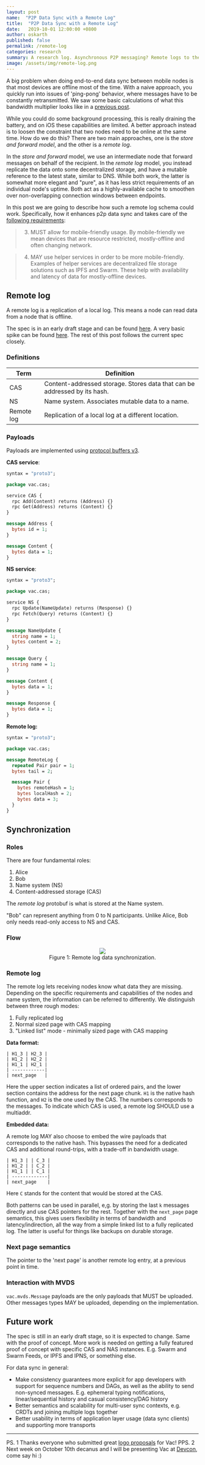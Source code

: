 ```yaml
---
layout: post
name:  "P2P Data Sync with a Remote Log"
title:  "P2P Data Sync with a Remote Log"
date:   2019-10-01 12:00:00 +0800
author: oskarth
published: false
permalink: /remote-log
categories: research
summary: A research log. Asynchronous P2P messaging? Remote logs to the rescue!
image: /assets/img/remote-log.png
---
```


A big problem when doing end-to-end data sync between mobile nodes is that most devices are offline most of the time. With a naive approach, you quickly run into issues of 'ping-pong' behavior, where messages have to be constantly retransmitted. We saw some basic calculations of what this bandwidth multiplier looks like in a [previous post](https://vac.dev/p2p-data-sync-for-mobile).

While you could do some background processing, this is really draining the battery, and on iOS these capabilities are limited. A better approach instead is to loosen the constraint that two nodes need to be online at the same time. How do we do this? There are two main approaches, one is the *store and forward model*, and the other is a *remote log*.

In the *store and forward* model, we use an intermediate node that forward messages on behalf of the recipient. In the *remote log* model, you instead replicate the data onto some decentralized storage, and have a mutable reference to the latest state, similar to DNS. While both work, the latter is somewhat more elegant and "pure", as it has less strict requirements of an individual node's uptime. Both act as a highly-available cache to smoothen over non-overlapping connection windows between endpoints.

In this post we are going to describe how such a remote log schema could work. Specifically, how it enhances p2p data sync and takes care of the [following requirements](https://vac.dev/p2p-data-sync-for-mobile):

> 3. MUST allow for mobile-friendly usage. By mobile-friendly we mean devices
>    that are resource restricted, mostly-offline and often changing network.

> 4. MAY use helper services in order to be more mobile-friendly. Examples of
>    helper services are decentralized file storage solutions such as IPFS and
>    Swarm. These help with availability and latency of data for mostly-offline
>    devices.

## Remote log

A remote log is a replication of a local log. This means a node can read data from a node that is offline.

The spec is in an early draft stage and can be found [here](https://github.com/vacp2p/specs/pull/16). A very basic spike can be found [here](https://github.com/vacp2p/research/tree/master/remote_log). The rest of this post follows the current spec closely.

### Definitions

| Term        | Definition                                                                                   |
| ----------- | --------------------------------------------------------------------------------------       |
| CAS         | Content-addressed storage. Stores data that can be addressed by its hash.                    |
| NS          | Name system. Associates mutable data to a name.                                              |
| Remote log  | Replication of a local log at a different location.                                          |

### Payloads

Payloads are implemented using [protocol buffers v3](https://developers.google.com/protocol-buffers/).

**CAS service**:

```protobuf
syntax = "proto3";

package vac.cas;

service CAS {
  rpc Add(Content) returns (Address) {}
  rpc Get(Address) returns (Content) {}
}

message Address {
  bytes id = 1;
}

message Content {
  bytes data = 1;
}
```

<!-- XXX/TODO: Can we get rid of the id/data complication and just use bytes? -->

**NS service**:

```protobuf
syntax = "proto3";

package vac.cas;

service NS {
  rpc Update(NameUpdate) returns (Response) {}
  rpc Fetch(Query) returns (Content) {}
}

message NameUpdate {
  string name = 1;
  bytes content = 2;
}

message Query {
  string name = 1;
}

message Content {
  bytes data = 1;
}

message Response {
  bytes data = 1;
}
```

<!-- XXX: Response and data type a bit weird, Ok/Err enum? -->
<!-- TODO: Do we want NameInit here? -->

**Remote log:**

```protobuf
syntax = "proto3";

package vac.cas;

message RemoteLog {
  repeated Pair pair = 1;
  bytes tail = 2;

  message Pair {
    bytes remoteHash = 1;
    bytes localHash = 2;
    bytes data = 3;
  }
}
```

<!-- TODO: Better name for Pair, Mapping? -->

<!-- TODO: Extend pair with (optional) data -->

## Synchronization

### Roles

There are four fundamental roles:

1. Alice
2. Bob
2. Name system (NS)
3. Content-addressed storage (CAS)

The *remote log* protobuf is what is stored at the Name system.

"Bob" can represent anything from 0 to N participants. Unlike Alice, Bob only needs read-only access to NS and CAS.

### Flow

<!-- diagram -->

<p align="center">
    <img src="{{site.baseurl}}/assets/img/remote-log.png">
    <br />
    Figure 1: Remote log data synchronization.
</p>

### Remote log

The remote log lets receiving nodes know what data they are missing. Depending on the specific requirements and capabilities of the nodes and name system, the information can be referred to differently. We distinguish between three rough modes:

1. Fully replicated log
2. Normal sized page with CAS mapping
3. "Linked list" mode - minimally sized page with CAS mapping

**Data format:**

```
| H1_3 | H2_3 |
| H1_2 | H2_2 |
| H1_1 | H2_1 |
| ------------|
| next_page   |
```

Here the upper section indicates a list of ordered pairs, and the lower section contains the address for the next page chunk. `H1` is the native hash function, and `H2` is the one used by the CAS. The numbers corresponds to the messages. To indicate which CAS is used, a remote log SHOULD use a multiaddr.

**Embedded data:**

A remote log MAY also choose to embed the wire payloads that corresponds to the native hash. This bypasses the need for a dedicated CAS and additional round-trips, with a trade-off in bandwidth usage.

```
| H1_3 | | C_3 |
| H1_2 | | C_2 |
| H1_1 | | C_1 |
| -------------|
| next_page    |
```

Here `C` stands for the content that would be stored at the CAS.

Both patterns can be used in parallel, e,g. by storing the last `k` messages directly and use CAS pointers for the rest. Together with the `next_page` page semantics, this gives users flexibility in terms of bandwidth and latency/indirection, all the way from a simple linked list to a fully replicated log. The latter is useful for things like backups on durable storage.

### Next page semantics

The pointer to the 'next page' is another remote log entry, at a previous point
in time.

<!-- TODO: Determine requirement re overlapping, adjacent, and/or missing entries -->

### Interaction with MVDS

`vac.mvds.Message` payloads are the only payloads that MUST be uploaded. Other messages types MAY be uploaded, depending on the implementation.

## Future work

The spec is still in an early draft stage, so it is expected to change. Same with the proof of concept. More work is needed on getting a fully featured proof of concept with specific CAS and NAS instances. E.g. Swarm and Swarm Feeds, or IPFS and IPNS, or something else.

For data sync in general:
- Make consistency guarantees more explicit for app developers with support for sequence numbers and DAGs, as well as the ability to send non-synced messages. E.g. ephemeral typing notifications, linear/sequential history and casual consistency/DAG history 
- Better semantics and scalability for multi-user sync contexts, e.g. CRDTs and joining multiple logs together
- Better usability in terms of application layer usage (data sync clients) and supporting more transports

---

PS. 1 Thanks everyone who submitted great [logo proposals](https://explorer.bounties.network/bounty/3389) for Vac!
PPS. 2 Next week on October 10th decanus and I will be presenting Vac at [Devcon](https://devcon.org/agenda), come say hi :)
